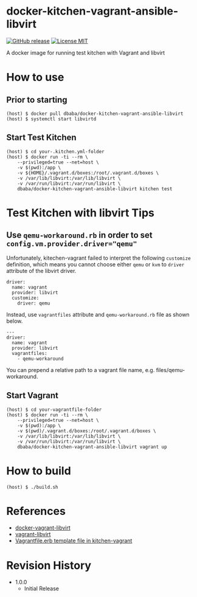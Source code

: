 docker-kitchen-vagrant-ansible-libvirt
===

[![GitHub release](https://img.shields.io/github/release/dbaba/docker-kitchen-vagrant-ansible-libvirt.svg)](https://github.com/dbaba/docker-kitchen-vagrant-ansible-libvirt/releases/latest)
[![License MIT](https://img.shields.io/github/license/dbaba/candy-red.svg)](http://opensource.org/licenses/MIT)

A docker image for running test kitchen with Vagrant and libvirt

# How to use

## Prior to starting

    (host) $ docker pull dbaba/docker-kitchen-vagrant-ansible-libvirt
    (host) $ systemctl start libvirtd

## Start Test Kitchen

    (host) $ cd your-.kitchen.yml-folder
    (host) $ docker run -ti --rm \
        --privileged=true --net=host \
        -v $(pwd):/app \
        -v ${HOME}/.vagrant.d/boxes:/root/.vagrant.d/boxes \
        -v /var/lib/libvirt:/var/lib/libvirt \
        -v /var/run/libvirt:/var/run/libvirt \
        dbaba/docker-kitchen-vagrant-ansible-libvirt kitchen test

# Test Kitchen with libvirt Tips

## Use `qemu-workaround.rb` in order to set `config.vm.provider.driver="qemu"`

Unfortunately, kitechen-vagrant failed to interpret the following `customize` definition, which means you cannot choose either `qemu` or `kvm` to `driver` attribute of the libvirt driver.
```
driver:
  name: vagrant
  provider: libvirt
  customize:
    driver: qemu
```

Instead, use `vagrantfiles` attribute and `qemu-workaround.rb` file as shown below.
```
---
driver:
  name: vagrant
  provider: libvirt
  vagrantfiles:
    - qemu-workaround
```

You can prepend a relative path to a vagrant file name, e.g. files/qemu-workaround.

## Start Vagrant

    (host) $ cd your-vagrantfile-folder
    (host) $ docker run -ti --rm \
        --privileged=true --net=host \
        -v $(pwd):/app \
        -v $(pwd)/.vagrant.d/boxes:/root/.vagrant.d/boxes \
        -v /var/lib/libvirt:/var/lib/libvirt \
        -v /var/run/libvirt:/var/run/libvirt \
        dbaba/docker-kitchen-vagrant-ansible-libvirt vagrant up

# How to build

    (host) $ ./build.sh

# References

 * [docker-vagrant-libvirt](https://github.com/twiest/docker-vagrant-libvirt)
 * [vagrant-libvirt](https://github.com/vagrant-libvirt/vagrant-libvirt)
 * [Vagrantfile.erb template file in kitchen-vagrant](https://github.com/test-kitchen/kitchen-vagrant/blob/master/templates/Vagrantfile.erb)

# Revision History

* 1.0.0
    - Initial Release
